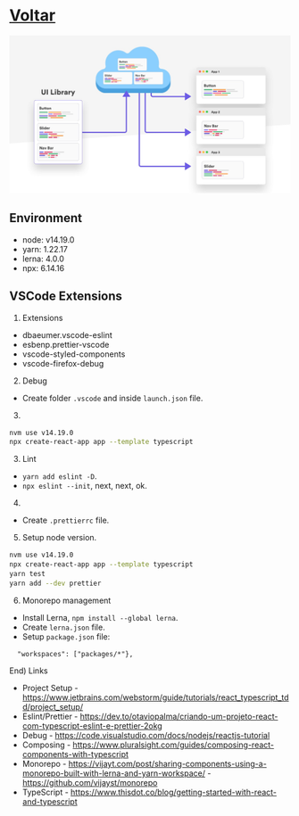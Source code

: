 <style>
o { color: Orange }
</style>
# <o>[Voltar](README.md)

![Monorepo](img/monorepo.jpeg "Monorepo")

## Environment
- node: v14.19.0
- yarn: 1.22.17
- lerna: 4.0.0
- npx: 6.14.16

## VSCode Extensions
1) Extensions
- dbaeumer.vscode-eslint
- esbenp.prettier-vscode
- vscode-styled-components
- vscode-firefox-debug
2) Debug
- Create folder `.vscode` and inside `launch.json` file.
3)
```bash
nvm use v14.19.0
npx create-react-app app --template typescript
```
3) Lint 
- `yarn add eslint -D`.
- `npx eslint --init`, next, next, ok.
4)
- Create `.prettierrc` file.
5) Setup node version.
```bash
nvm use v14.19.0
npx create-react-app app --template typescript
yarn test
yarn add --dev prettier
```
6) Monorepo management
- Install Lerna, `npm install --global lerna`.
- Create `lerna.json` file.
- Setup `package.json` file:
```
  "workspaces": ["packages/*"},  
```


End) Links
- Project Setup - https://www.jetbrains.com/webstorm/guide/tutorials/react_typescript_tdd/project_setup/
- Eslint/Prettier - https://dev.to/otaviopalma/criando-um-projeto-react-com-typescript-eslint-e-prettier-2okg
- Debug - https://code.visualstudio.com/docs/nodejs/reactjs-tutorial
- Composing - https://www.pluralsight.com/guides/composing-react-components-with-typescript
- Monorepo - https://vijayt.com/post/sharing-components-using-a-monorepo-built-with-lerna-and-yarn-workspace/
           - https://github.com/vijayst/monorepo
- TypeScript - https://www.thisdot.co/blog/getting-started-with-react-and-typescript